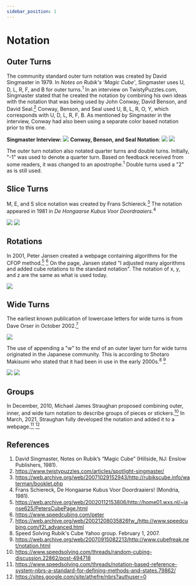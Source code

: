 ```yaml
---
sidebar_position: 1
---
```


# Notation

## Outer Turns

The community standard outer turn notation was created by David Singmaster in 1979. In *Notes on Rubik's 'Magic Cube'*, Singmaster uses U, D, L, R, F, and B for outer turns.<sup>1</sup> In an interview on TwistyPuzzles.com, Singmaster stated that he created the notation by combining his own ideas with the notation that was being used by John Conway, David Benson, and David Seal.[<sup>2</sup>][2] Conway, Benson, and Seal used U, B, L, R, O, Y, which corresponds with U, D, L, R, F, B. As mentioned by Singmaster in the interview, Conway had also been using a separate color based notation prior to this one.

**Singmaster Interview:**
![](img/Notation/Singmaster.png)
**Conway, Benson, and Seal Notation**:
![](img/Notation/CBS1.png)
![](img/Notation/CBS2.png)

The outer turn notation also notated quarter turns and double turns. Initially, "-1" was used to denote a quarter turn. Based on feedback received from some readers, it was changed to an apostrophe.<sup>1</sup> Double turns used a "2" as is still used.

## Slice Turns

M, E, and S slice notation was created by Frans Schiereck.[<sup>3</sup>][3] The notation appeared in 1981 in *De Hongaarse Kubus Voor Doordraaiers*.<sup>4</sup>

![](img/Notation/Waterman.png)
![](img/Notation/Bruchem.png)

## Rotations

In 2001, Peter Jansen created a webpage containing algorithms for the CFOP method.[<sup>5</sup>][5] [<sup>6</sup>][6] On the page, Jansen stated "I adjusted many algorithms and added cube rotations to the standard notation". The notation of x, y, and z are the same as what is used today.

![](img/Notation/Rotations.png)

## Wide Turns

The earliest known publication of lowercase letters for wide turns is from Dave Orser in October 2002.[<sup>7</sup>][7]

![](img/Notation/Wide1.png)

The use of appending a "w" to the end of an outer layer turn for wide turns originated in the Japanese community. This is according to Shotaro Makisumi who stated that it had been in use in the early 2000s.<sup>8</sup> [<sup>9</sup>][9]

![](img/Notation/Wide2.png)
![](img/Notation/Wide3.png)

## Groups

In December, 2010, Michael James Straughan proposed combining outer, inner, and wide turn notation to describe groups of pieces or stickers.[<sup>10</sup>][10] In March, 2021, Straughan fully developed the notation and added it to a webpage.[<sup>11</sup>][11] [<sup>12</sup>][12]

## References

1. David Singmaster, Notes on Rubik’s “Magic Cube” (Hillside, NJ: Enslow Publishers, 1981).
2. https://www.twistypuzzles.com/articles/spotlight-singmaster/
3. https://web.archive.org/web/20071029152943/http://rubikscube.info/waterman/booklet.php
4. Frans Schiereck, De Hongaarse Kubus Voor Doordraaiers! (Mondria, 1981).
5. https://web.archive.org/web/20020112153806/http://home01.wxs.nl/~janse625/PetersCubePage.html
6. https://www.speedcubing.com/peter
7. https://web.archive.org/web/20021208035826fw_/http://www.speedcubing.com/f2l_advanced.html
8. Speed Solving Rubik's Cube Yahoo group. February 1, 2007.
9. https://web.archive.org/web/20070915082213/http://www.cubefreak.net/notation.html
10. https://www.speedsolving.com/threads/random-cubing-discussion.22862/post-494718
11. https://www.speedsolving.com/threads/notation-based-reference-system-nbrs-a-standard-for-defining-methods-and-states.79862/
12. https://sites.google.com/site/athefre/nbrs?authuser=0


[2]: https://www.twistypuzzles.com/articles/spotlight-singmaster/
[3]: https://web.archive.org/web/20071029152943/http://rubikscube.info/waterman/booklet.php
[5]: https://web.archive.org/web/20020112153806/http://home01.wxs.nl/~janse625/PetersCubePage.html
[6]: https://www.speedcubing.com/peter
[7]: https://web.archive.org/web/20021208035826fw_/http://www.speedcubing.com/f2l_advanced.html
[9]: https://web.archive.org/web/20070915082213/http://www.cubefreak.net/notation.html
[10]: https://www.speedsolving.com/threads/random-cubing-discussion.22862/post-494718
[11]: https://www.speedsolving.com/threads/notation-based-reference-system-nbrs-a-standard-for-defining-methods-and-states.79862/
[12]: https://sites.google.com/site/athefre/nbrs?authuser=0